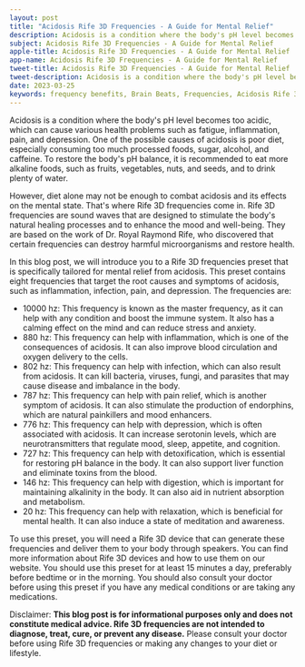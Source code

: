 ```yaml
---
layout: post
title: "Acidosis Rife 3D Frequencies - A Guide for Mental Relief"
description: Acidosis is a condition where the body's pH level becomes too acidic, which can cause various health problems such as fatigue, inflammation, pain, and depression. 
subject: Acidosis Rife 3D Frequencies - A Guide for Mental Relief
apple-title: Acidosis Rife 3D Frequencies - A Guide for Mental Relief
app-name: Acidosis Rife 3D Frequencies - A Guide for Mental Relief
tweet-title: Acidosis Rife 3D Frequencies - A Guide for Mental Relief
tweet-description: Acidosis is a condition where the body's pH level becomes too acidic, which can cause various health problems such as fatigue, inflammation, pain, and depression. 
date: 2023-03-25
keywords: frequency benefits, Brain Beats, Frequencies, Acidosis Rife 3D Frequencies, Brain wave entrainment, sound therapy
---
```


Acidosis is a condition where the body's pH level becomes too acidic, which can cause various health problems such as fatigue, inflammation, pain, and depression. One of the possible causes of acidosis is poor diet, especially consuming too much processed foods, sugar, alcohol, and caffeine. To restore the body's pH balance, it is recommended to eat more alkaline foods, such as fruits, vegetables, nuts, and seeds, and to drink plenty of water.

However, diet alone may not be enough to combat acidosis and its effects on the mental state. That's where Rife 3D frequencies come in. Rife 3D frequencies are sound waves that are designed to stimulate the body's natural healing processes and to enhance the mood and well-being. They are based on the work of Dr. Royal Raymond Rife, who discovered that certain frequencies can destroy harmful microorganisms and restore health.

In this blog post, we will introduce you to a Rife 3D frequencies preset that is specifically tailored for mental relief from acidosis. This preset contains eight frequencies that target the root causes and symptoms of acidosis, such as inflammation, infection, pain, and depression. The frequencies are:

- 10000 hz: This frequency is known as the master frequency, as it can help with any condition and boost the immune system. It also has a calming effect on the mind and can reduce stress and anxiety.
- 880 hz: This frequency can help with inflammation, which is one of the consequences of acidosis. It can also improve blood circulation and oxygen delivery to the cells.
- 802 hz: This frequency can help with infection, which can also result from acidosis. It can kill bacteria, viruses, fungi, and parasites that may cause disease and imbalance in the body.
- 787 hz: This frequency can help with pain relief, which is another symptom of acidosis. It can also stimulate the production of endorphins, which are natural painkillers and mood enhancers.
- 776 hz: This frequency can help with depression, which is often associated with acidosis. It can increase serotonin levels, which are neurotransmitters that regulate mood, sleep, appetite, and cognition.
- 727 hz: This frequency can help with detoxification, which is essential for restoring pH balance in the body. It can also support liver function and eliminate toxins from the blood.
- 146 hz: This frequency can help with digestion, which is important for maintaining alkalinity in the body. It can also aid in nutrient absorption and metabolism.
- 20 hz: This frequency can help with relaxation, which is beneficial for mental health. It can also induce a state of meditation and awareness.

To use this preset, you will need a Rife 3D device that can generate these frequencies and deliver them to your body through speakers. You can find more information about Rife 3D devices and how to use them on our website. You should use this preset for at least 15 minutes a day, preferably before bedtime or in the morning. You should also consult your doctor before using this preset if you have any medical conditions or are taking any medications.

Disclaimer: **This blog post is for informational purposes only and does not constitute medical advice. Rife 3D frequencies are not intended to diagnose, treat, cure, or prevent any disease.** Please consult your doctor before using Rife 3D frequencies or making any changes to your diet or lifestyle.